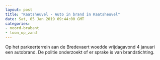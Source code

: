 ```yaml
---
layout: post
title: "Kaatsheuvel - Auto in brand in Kaatsheuvel"
date: Sat, 05 Jan 2019 09:44:00 GMT
categories: 
- noord-brabant 
- loon_op_zand 
---
```


Op het parkeerterrein aan de Bredevaert woedde vrijdagavond 4 januari een autobrand. De politie onderzoekt of er sprake is van brandstichting.
